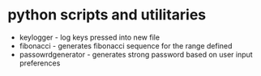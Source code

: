 # python scripts and utilitaries

- keylogger - log keys pressed into new file
- fibonacci - generates fibonacci sequence for the range defined
- passowrdgenerator - generates strong password based on user input preferences
